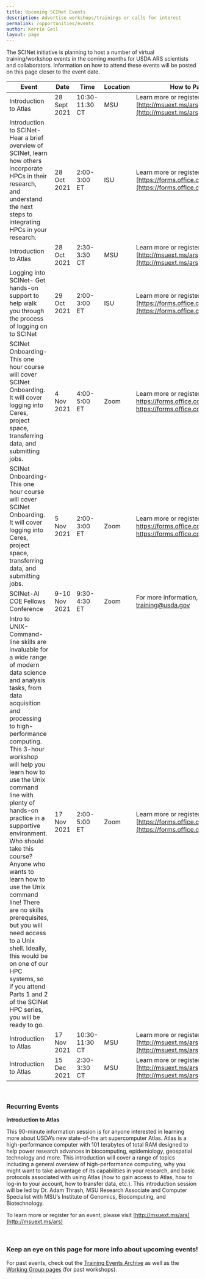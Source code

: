 ```yaml
---
title: Upcoming SCINet Events 
description: Advertise workshops/trainings or calls for interest
permalink: /opportunities/events
author: Kerrie Geil
layout: page
---
```


The SCINet initiative is planning to host a number of virtual training/workshop events in the coming months for USDA ARS scientists and collaborators. Information on how to attend these events will be posted on this page closer to the event date. 

|**Event** | **Date** | **Time** | **Location** | **How to Participate** |
|---|---|---|---|---|
|Introduction to Atlas | 28 Sept 2021 | 10:30-11:30 CT | MSU | Learn more or register at [http://msuext.ms/ars](http://msuext.ms/ars) |
|Introduction to SCINet- Hear a brief overview of SCINet, learn how others incorporate HPCs in their research, and understand the next steps to integrating HPCs in your research. | 28 Oct 2021 | 2:00-3:00 ET | ISU | Learn more or register at [https://forms.office.com/g/aU9gGCpUaX](https://forms.office.com/g/aU9gGCpUaX) |
|Introduction to Atlas | 28 Oct 2021 | 2:30-3:30 CT | MSU | Learn more or register at [http://msuext.ms/ars](http://msuext.ms/ars) |
|Logging into SCINet- Get hands-on support to help walk you through the process of logging on to SCINet | 29 Oct 2021 | 2:00-3:00 ET | ISU | Learn more or register at [https://forms.office.com/g/hciFTp1LUJ](https://forms.office.com/g/hciFTp1LUJ) |
|SCINet Onboarding- This one hour course will cover SCINet Onboarding. It will cover logging into Ceres, project space, transferring data, and submitting jobs.  | 4 Nov 2021 | 4:00-5:00 ET | Zoom | Learn more or register at[ https://forms.office.com/g/dJHn10d2dA]( https://forms.office.com/g/dJHn10d2dA) |
|SCINet Onboarding- This one hour course will cover SCINet Onboarding. It will cover logging into Ceres, project space, transferring data, and submitting jobs. | 5 Nov 2021 | 2:00-3:00 ET | Zoom | Learn more or register at[ https://forms.office.com/g/dJHn10d2dA]( https://forms.office.com/g/dJHn10d2dA) |
|SCINet-AI COE Fellows Conference | 9-10 Nov 2021 | 9:30-4:30 ET | Zoom | For more information, email scinet-training@usda.gov |
|Intro to UNIX- Command-line skills are invaluable for a wide range of modern data science and analysis tasks, from data acquisition and processing to high-performance computing.  This 3-hour workshop will help you learn how to use the Unix command line with plenty of hands-on practice in a supportive environment.  Who should take this course?  Anyone who wants to learn how to use the Unix command line!  There are no skills prerequisites, but you will need access to a Unix shell.  Ideally, this would be on one of our HPC systems, so if you attend Parts 1 and 2 of the SCINet HPC series, you will be ready to go.| 17 Nov 2021 | 2:00-5:00 ET | Zoom | Learn more or register at [https://forms.office.com/g/QFZskTMj1C](https://forms.office.com/g/QFZskTMj1C) |
|Introduction to Atlas | 17 Nov 2021 | 10:30-11:30 CT | MSU | Learn more or register at [http://msuext.ms/ars](http://msuext.ms/ars) |
|Introduction to Atlas | 15 Dec 2021 | 2:30-3:30 CT | MSU | Learn more or register at [http://msuext.ms/ars](http://msuext.ms/ars) |

<br>

### Recurring Events

**Introduction to Atlas**

This 90-minute information session is for anyone interested in learning more about USDA’s new state-of-the art supercomputer Atlas. Atlas is a high-performance computer with 101 terabytes of total RAM designed to help power research advances in biocomputing, epidemiology, geospatial technology and more. This introduction will cover a range of topics including a general overview of high-performance computing, why you might want to take advantage of its capabilities in your research, and basic protocols associated with using Atlas (how to gain access to Atlas, how to log-in to your account, how to transfer data, etc.). This introduction session will be led by Dr. Adam Thrash, MSU Research Associate and Computer Specialist with MSU’s Institute of Genomics, Biocomputing, and Biotechnology.

To learn more or register for an event, please visit [http://msuext.ms/ars](http://msuext.ms/ars)

<br>

### Keep an eye on this page for more info about upcoming events!

For past events, check out the [Training Events Archive](/training-archive/) as well as the [Working Group pages](/working-groups/) (for past workshops).

